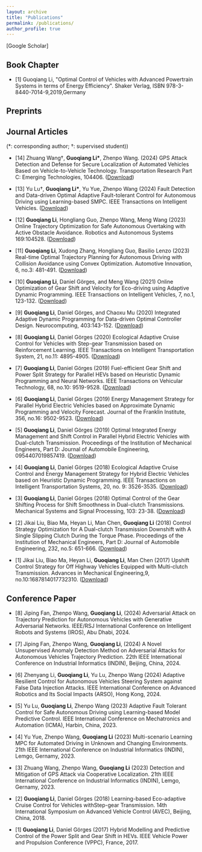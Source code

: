 ```yaml
---
layout: archive
title: "Publications"
permalink: /publications/
author_profile: true
---
```




[Google Scholar]

Book Chapter
----------
* [1] Guoqiang Li, "Optimal Control of Vehicles with Advanced Powertrain Systems in terms of Energy Efficiency". Shaker Verlag, ISBN 978-3-8440-7014-9,2019,Germany

Preprints
----------


Journal Articles
----------
(*:  corresponding author; †: supervised student))

* [14] Zhuang Wang†, __Guoqiang Li\*__, Zhenpo Wang. (2024) GPS Attack Detection and Defense for Secure Localization of Automated Vehicles Based on Vehicle-to-Vehicle Technology. Transportation Research Part C: Emerging Technologies, 104406. ([Download](https://ieeexplore.ieee.org/abstract/document/10587201/)) 
* [13] Yu Lu†, __Guoqiang Li\*__, Yu Yue, Zhenpo Wang (2024) Fault Detection and Data-driven Optimal Adaptive Fault-tolerant Control for Autonomous Driving using Learning-based SMPC. IEEE Transactions on
Intelligent Vehicles. ([Download](https://ieeexplore.ieee.org/abstract/document/10587201))

* [12] __Guoqiang Li__, Hongliang Guo, Zhenpo Wang, Meng Wang (2023) Online Trajectory Optimization for Safe Autonomous Overtaking with Active Obstacle Avoidance. Robotics and Autonomous Systems 169:104528. ([Download](https://www.sciencedirect.com/science/article/pii/S0921889023001677))

* [11] __Guoqiang Li__, Xudong Zhang, Hongliang Guo, Basilio Lenzo (2023) Real-time Optimal Trajectory Planning for Autonomous Driving with Collision Avoidance using Convex Optimization. Automotive
Innovation, 6, no.3: 481-491. ([Download](https://link.springer.com/article/10.1007/s42154-023-00222-7))

* [10] __Guoqiang Li__, Daniel Görges, and Meng Wang (2021) Online Optimization of Gear Shift and Velocity for Eco-driving using Adaptive Dynamic Programming. IEEE Transactions on Intelligent Vehicles, 7, no.1, 123-132. ([Download](https://ieeexplore.ieee.org/abstract/document/9536371))

* [9] __Guoqiang Li__, Daniel Görges, and Chaoxu Mu (2020) Integrated Adaptive Dynamic Programming for Data-driven Optimal Controller Design. Neurocomputing, 403:143-152. ([Download](https://www.sciencedirect.com/science/article/abs/pii/S0925231220306809))

* [8] __Guoqiang Li__, Daniel Görges (2020) Ecological Adaptive Cruise Control for Vehicles with Step-gear Transmission based on Reinforcement Learning. IEEE Transactions on Intelligent Transportation
System, 21, no.11: 4895-4905. ([Download](https://ieeexplore.ieee.org/abstract/document/8880666))

* [7] __Guoqiang Li__, Daniel Görges (2019) Fuel-efficient Gear Shift and Power Split Strategy for Parallel HEVs based on Heuristic Dynamic Programming and Neural Networks. IEEE Transactions on
Vehicular Technology, 68, no.10: 9519-9528. ([Download](https://ieeexplore.ieee.org/abstract/document/8758927))

* [6] __Guoqiang Li__, Daniel Görges (2019) Energy Management Strategy for Parallel Hybrid Electric Vehicles based on Approximate Dynamic Programming and Velocity Forecast. Journal of the Franklin
Institute, 356, no.16: 9502-9523. ([Download](https://www.sciencedirect.com/science/article/abs/pii/S001600321930643X))

* [5] __Guoqiang Li__, Daniel Görges (2019) Optimal Integrated Energy Management and Shift Control in Parallel Hybrid Electric Vehicles with Dual-clutch Transmission. Proceedings of the Institution of
Mechanical Engineers, Part D: Journal of Automobile Engineering, 0954407019857419. ([Download](https://journals.sagepub.com/doi/abs/10.1177/0954407019857419))

* [4] __Guoqiang Li__, Daniel Görges (2018) Ecological Adaptive Cruise Control and Energy Management Strategy for Hybrid Electric Vehicles based on Heuristic Dynamic Programming. IEEE Transactions on
Intelligent Transportation Systems, 20, no. 9: 3526-3535. ([Download](https://ieeexplore.ieee.org/abstract/document/8532099))

* [3] __Guoqiang Li__, Daniel Görges (2018) Optimal Control of the Gear Shifting Process for Shift Smoothness in Dual-clutch Transmissions. Mechanical Systems and Signal Processing, 103: 23-38. ([Download](https://www.sciencedirect.com/science/article/abs/pii/S0888327017305228))

* [2] Jikai Liu, Biao Ma, Heyan Li, Man Chen, __Guoqiang Li__ (2018) Control Strategy Optimization for A Dual-clutch Transmission Downshift with A Single Slipping Clutch During the Torque Phase. Proceedings of the Institution of Mechanical Engineers, Part D: Journal of Automobile Engineering, 232, no.5: 651-666. ([Download](https://www.sciencedirect.com/science/article/abs/pii/S0888327017305228))

* [1] Jikai Liu, Biao Ma, Heyan Li, __Guoqiang Li__, Man Chen (2017) Upshift Control Strategy for Off Highway Vehicles Equipped with Multi-clutch Transmission. Advances in Mechanical Engineering,9,
no.10:1687814017732310. ([Download](https://www.sciencedirect.com/science/article/abs/pii/S0888327017305228))


Conference Paper
----------

* [8] Jiping Fan, Zhenpo Wang, __Guoqiang Li__, (2024) Adversarial Attack on Trajectory Prediction for Autonomous Vehicles with Generative Adversarial Networks. IEEE/RSJ International Conference on
Intelligent Robots and Systems (IROS), Abu Dhabi, 2024.

* [7] Jiping Fan, Zhenpo Wang, __Guoqiang Li__, (2024) A Novel Unsupervised Anomaly Detection Method on Adversarial Attacks for Autonomous Vehicles Trajectory Prediction. 22th IEEE International Conference on Industrial Informatics (INDIN), Beijing, China, 2024.

* [6] Zhenyang Li, __Guoqiang Li__, Yu Lu, Zhenpo Wang (2024) Adaptive Resilient Control for Autonomous Vehicles Steering System against False Data Injection Attacks. IEEE International Conference on
Advanced Robotics and Its Social Impacts (ARSO), Hong Kong, 2024.

* [5] Yu Lu, __Guoqiang Li__, Zhenpo Wang (2023) Adaptive Fault Tolerant Control for Safe Autonomous Driving using Learning-based Model Predictive Control. IEEE International Conference on Mechatronics and Automation (ICMA), Harbin, China, 2023.

* [4] Yu Yue, Zhenpo Wang, __Guoqiang Li__ (2023) Multi-scenario Learning MPC for Automated Driving in Unknown and Changing Environments. 21th IEEE International Conference on Industrial Informatics (INDIN), Lemgo, Gernamy, 2023.

* [3] Zhuang Wang, Zhenpo Wang, __Guoqiang Li__ (2023) Detection and Mitigation of GPS Attack via Cooperative Localization. 21th IEEE International Conference on Industrial Informatics (INDIN), Lemgo, Gernamy, 2023.

* [2] __Guoqiang Li__, Daniel Görges (2018) Learning-based Eco-adaptive Cruise Control for Vehicles withStep-gear Transmission. 14th International Symposium on Advanced Vehicle Control (AVEC), Beijing, China, 2018.

* [1] __Guoqiang Li__, Daniel Görges (2017) Hybrid Modelling and Predictive Control of the Power Split and Gear Shift in HEVs. IEEE Vehicle Power and Propulsion Conference (VPPC), France, 2017.






<!--
[Journal Articles](#journal-articles)\
[Conference Papers](#conference-papers)\
[White Papers](#white-papers)\
[Academic](#academic)\
[Presentations](#presentations)

{% if site.author.googlescholar %}
  You can also find my articles on <u><a href="{{site.author.googlescholar}}">my Google Scholar profile</a>.</u>
{% endif %}

{% include base_path %}

## Journal Articles
{% for post in site.publications reversed %}
  {% if post.pubtype == 'journal' %}
      {% include archive-single.html %}
  {% endif %}
{% endfor %}


## Conference Papers
{% for post in site.publications reversed %}
  {% if post.pubtype == 'conference' %}
      {% include archive-single.html %}
  {% endif %}
{% endfor %}

## White Papers
{% for post in site.publications reversed %}
  {% if post.pubtype == 'whitepaper' %}
      {% include archive-single.html %}
  {% endif %}
{% endfor %}


## Academic
{% for post in site.publications reversed %}
  {% if post.pubtype == 'academic' %}
      {% include archive-single.html %}
  {% endif %}
{% endfor %}

## Presentations
{% for post in site.publications reversed %}
  {% if post.pubtype == 'presentation' %}
      {% include archive-single.html %}
  {% endif %}
{% endfor %}
-->
